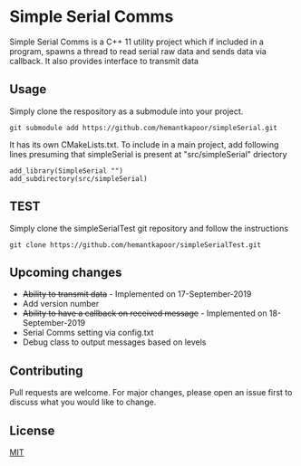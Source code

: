 # Simple Serial Comms

Simple Serial Comms is a C++ 11 utility project which if included in a program, spawns a thread to read serial raw data and sends data via callback.
It also provides interface to transmit data

## Usage

Simply clone the respository as a submodule into your project.

```
git submodule add https://github.com/hemantkapoor/simpleSerial.git
```

It has its own CMakeLists.txt. To include in a main project, add following lines presuming that simpleSerial is present at "src/simpleSerial" driectory

```
add_library(SimpleSerial "")
add_subdirectory(src/simpleSerial)
```

## TEST

Simply clone the simpleSerialTest git repository and follow the instructions

```
git clone https://github.com/hemantkapoor/simpleSerialTest.git
```

## Upcoming changes

* <s>Ability to transmit data</s> - Implemented on 17-September-2019 
* Add version number
* <s>Ability to have a callback on received message</s> - Implemented on 18-September-2019 
* Serial Comms setting via config.txt
* Debug class to output messages based on levels


## Contributing
Pull requests are welcome. For major changes, please open an issue first to discuss what you would like to change.

## License
[MIT](https://choosealicense.com/licenses/mit/)
